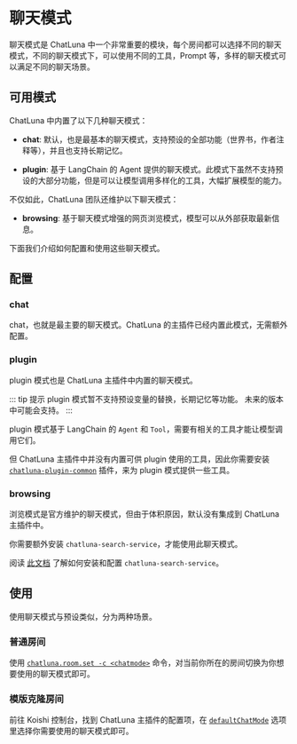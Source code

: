 # 聊天模式

聊天模式是 ChatLuna 中一个非常重要的模块，每个房间都可以选择不同的聊天模式，不同的聊天模式下，可以使用不同的工具，Prompt 等，多样的聊天模式可以满足不同的聊天场景。

## 可用模式

ChatLuna 中内置了以下几种聊天模式：

- **chat**: 默认，也是最基本的聊天模式，支持预设的全部功能（世界书，作者注释等），并且也支持长期记忆。

- **plugin**: 基于 LangChain 的 Agent 提供的聊天模式。此模式下虽然不支持预设的大部分功能，但是可以让模型调用多样化的工具，大幅扩展模型的能力。

不仅如此，ChatLuna 团队还维护以下聊天模式：

- **browsing**: 基于聊天模式增强的网页浏览模式，模型可以从外部获取最新信息。

下面我们介绍如何配置和使用这些聊天模式。

## 配置

### chat

chat，也就是最主要的聊天模式。ChatLuna 的主插件已经内置此模式，无需额外配置。

### plugin

plugin 模式也是 ChatLuna 主插件中内置的聊天模式。

::: tip 提示
plugin 模式暂不支持预设变量的替换，长期记忆等功能。
未来的版本中可能会支持。
:::

plugin 模式基于 LangChain 的 `Agent` 和 `Tool`，需要有相关的工具才能让模型调用它们。

但 ChatLuna 主插件中并没有内置可供 plugin 使用的工具，因此你需要安装 [`chatluna-plugin-common`](../../ecosystem/introduction.md) 插件，来为 plugin 模式提供一些工具。

### browsing

浏览模式是官方维护的聊天模式，但由于体积原因，默认没有集成到 ChatLuna 主插件中。

你需要额外安装 `chatluna-search-service`，才能使用此聊天模式。

阅读 [此文档](../../ecosystem/introduction.md) 了解如何安装和配置 `chatluna-search-service`。

## 使用

使用聊天模式与预设类似，分为两种场景。

### 普通房间

使用 [`chatluna.room.set -c <chatmode>`](../useful-commands.md#设置房间) 命令，对当前你所在的房间切换为你想要使用的聊天模式即可。

### 模版克隆房间

前往 Koishi 控制台，找到 ChatLuna 主插件的配置项，在 [`defaultChatMode`](../useful-configurations.md#defaultchatmode) 选项里选择你需要使用的聊天模式即可。
